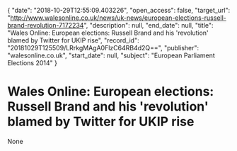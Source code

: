 {
  "date": "2018-10-29T12:55:09.403226", 
  "open_access": false, 
  "target_url": "http://www.walesonline.co.uk/news/uk-news/european-elections-russell-brand-revolution-7172234", 
  "description": null, 
  "end_date": null, 
  "title": "Wales Online: European elections: Russell Brand and his 'revolution' blamed by Twitter for UKIP rise", 
  "record_id": "20181029T125509/LRrkgMAgA0FlzC64RB4d2Q==", 
  "publisher": "walesonline.co.uk", 
  "start_date": null, 
  "subject": "European Parliament Elections 2014"
}

# Wales Online: European elections: Russell Brand and his 'revolution' blamed by Twitter for UKIP rise

None